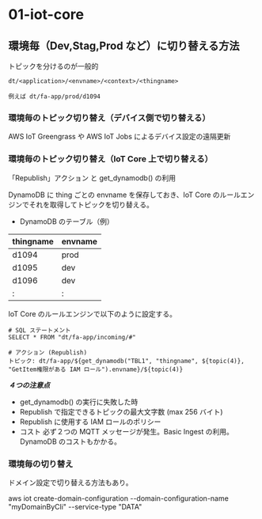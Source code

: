 # 01-iot-core

## 環境毎（Dev,Stag,Prod など）に切り替える方法

トピックを分けるのが一般的

```
dt/<application>/<envname>/<context>/<thingname>

例えば dt/fa-app/prod/d1094
```

### 環境毎のトピック切り替え（デバイス側で切り替える）

AWS IoT Greengrass や AWS IoT Jobs によるデバイス設定の遠隔更新

### 環境毎のトピック切り替え（IoT Core 上で切り替える）

「Republish」アクション と get_dynamodb() の利用

DynamoDB に thing ごとの envname を保存しておき、IoT Core のルールエンジンでそれを取得してトピックを切り替える。

- DynamoDB のテーブル（例）

| thingname | envname |
| --------- | ------- |
| d1094     | prod    |
| d1095     | dev     |
| d1096     | dev     |
| :         | :       |

IoT Core のルールエンジンで以下のように設定する。

```
# SQL ステートメント
SELECT * FROM "dt/fa-app/incoming/#"

# アクション (Republish)
トピック: dt/fa-app/${get_dynamodb("TBL1", "thingname", ${topic(4)}, "GetItem権限がある IAM ロール").envname}/${topic(4)}
```

**_４つの注意点_**

- get_dynamodb() の実行に失敗した時
- Republish で指定できるトピックの最大文字数 (max 256 バイト)
- Republish に使用する IAM ロールのポリシー
- コスト 必ず２つの MQTT メッセージが発生。Basic Ingest の利用。 DynamoDB のコストもかかる。

### 環境毎の切り替え

ドメイン設定で切り替える方法もあり。

aws iot create-domain-configuration --domain-configuration-name "myDomainByCli" --service-type "DATA"
